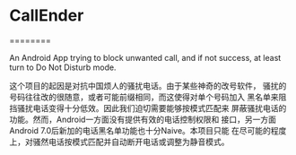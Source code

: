 # CallEnder

========

An Android App trying to block unwanted call, and if not success,
at least turn to Do Not Disturb mode.

这个项目的起因是对抗中国烦人的骚扰电话。由于某些神奇的改号软件，
骚扰的号码往往改的很随意，或者可能前缀相同，而这使得对单个号码加入
黑名单来阻挡骚扰电话变得十分低效。因此我们迫切需要能够按模式匹配来
屏蔽骚扰电话的功能。然而，Android一方面没有提供有效的电话控制权限和
接口，另一方面Android 7.0后新加的电话黑名单功能也十分Naive。本项目只能
在尽可能的程度上，对骚然电话按模式匹配并自动断开电话或调整为静音模式。
